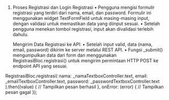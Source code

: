 1. Proses Registrasi dan Login
   Registrasi
  •	Pengguna mengisi formulir registrasi yang terdiri dari nama, email, dan password. Formulir ini menggunakan widget TextFormField untuk masing-masing input, dengan validasi       untuk memastikan data yang diinput sesuai.
  •	Setelah pengguna menekan tombol registrasi, input akan divalidasi terlebih dahulu.

    Mengirim Data Registrasi ke API:
   • Setelah input valid, data (nama, email, password) dikirim ke server melalui REST API.
   •	Fungsi _submit() mengumpulkan data dari form dan menggunakan RegistrasiBloc.registrasi() untuk mengirim permintaan HTTP POST ke endpoint API yang sesuai.

RegistrasiBloc.registrasi(
nama: _namaTextboxController.text, 
email: _emailTextboxController.text, 
password: _passwordTextboxController.text
).then((value) {
// Tampilkan pesan berhasil
}, onError: (error) {
// Tampilkan pesan gagal
});

